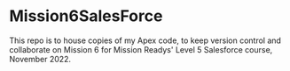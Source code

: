 # Mission6SalesForce
This repo is to house copies of my Apex code, to keep version control and collaborate on Mission 6 for Mission Readys' Level 5 Salesforce course, November 2022.  
